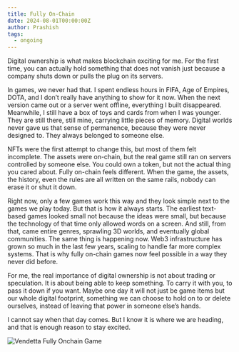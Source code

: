 ```yaml
---
title: Fully On-Chain
date: 2024-08-01T00:00:00Z
author: Prashish
tags:
  - ongoing
---
```

Digital ownership is what makes blockchain exciting for me. For the first time, you can actually hold something that does not vanish just because a company shuts down or pulls the plug on its servers.

In games, we never had that. I spent endless hours in FIFA, Age of Empires, DOTA, and I don’t really have anything to show for it now. When the next version came out or a server went offline, everything I built disappeared. Meanwhile, I still have a box of toys and cards from when I was younger. They are still there, still mine, carrying little pieces of memory. Digital worlds never gave us that sense of permanence, because they were never designed to. They always belonged to someone else.

NFTs were the first attempt to change this, but most of them felt incomplete. The assets were on-chain, but the real game still ran on servers controlled by someone else. You could own a token, but not the actual thing you cared about. Fully on-chain feels different. When the game, the assets, the history, even the rules are all written on the same rails, nobody can erase it or shut it down.

Right now, only a few games work this way and they look simple next to the games we play today. But that is how it always starts. The earliest text-based games looked small not because the ideas were small, but because the technology of that time only allowed words on a screen. And still, from that, came entire genres, sprawling 3D worlds, and eventually global communities. The same thing is happening now. Web3 infrastructure has grown so much in the last few years, scaling to handle far more complex systems. That is why fully on-chain games now feel possible in a way they never did before.

For me, the real importance of digital ownership is not about trading or speculation. It is about being able to keep something. To carry it with you, to pass it down if you want. Maybe one day it will not just be game items but our whole digital footprint, something we can choose to hold on to or delete ourselves, instead of leaving that power in someone else’s hands.

I cannot say when that day comes. But I know it is where we are heading, and that is enough reason to stay excited.

<div class="image-wrapper" style="margin: 12px auto;"><img src="/img/vendetta-painting.jpg" alt="Vendetta Fully Onchain Game"></div>

